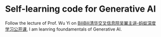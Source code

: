 # Self-learning code for Generative AI
Follow the lecture of Prof. Wu Yi on [BiliBili清华交叉信息院吴翼主讲-蚂蚁深度学习公开课](https://www.bilibili.com/video/BV1yFXWY1E7t/?share_source=copy_web&vd_source=992a5013db1a9bf76d72a0742386a522), I am leanring foundamentals of Generative AI.